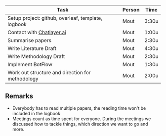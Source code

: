 | Task                                               | Person                                          | Time      |
| -------------------------------------------------- | ----------------------------------------------- | --------- |
| Setup project: github, overleaf, template, logbook | Mout                                            | 3:30u     |
| Contact with [Chatlayer.ai](https://chatlayer.ai/) | Mout                                            | 1:00u     |
| Summarise papers                                   | Mout                                            | 2:30u     |
| Write Literature Draft                             | Mout                                            | 4:30u     |
| Write Methodology Draft                            | Mout                                            | 2:30u     |
| Implement BotFlow                                  | Mout                                            | 1:30u     |
| Work out structure and direction for methodology   | Mout                                            | 2:00u     |


## Remarks
- Everybody has to read multiple papers, the reading time won't be included in the logbook
- Meetings count as time spent for everyone. During the meetings we discussed how to tackle things, which direction we want to go and more.
